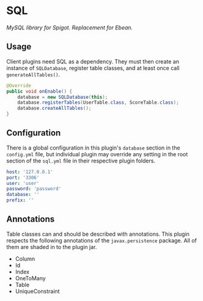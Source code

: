 # SQL
*MySQL library for Spigot.  Replacement for Ebean.*

## Usage
Client plugins need SQL as a dependency.  They must then create an instance of `SQLDatabase`, register table classes, and at least once call `generateAllTables()`.
```java
@Override
public void onEnable() {
    database = new SQLDatabase(this);
    database.registerTables(UserTable.class, ScoreTable.class);
    database.createAllTables();
}
```

## Configuration
There is a global configuration in this plugin's `database` section in the `config.yml` file, but individual plugin may override any setting in the root section of the `sql.yml` file in their respective plugin folders.

```yaml
host: '127.0.0.1'
port: '3306'
user: 'user'
password: 'password'
database: ''
prefix: ''
```

## Annotations
Table classes can and should be described with annotations.  This plugin respects the following annotations of the `javax.persistence` package.  All of them are shaded in to the plugin jar.
- Column
- Id
- Index
- OneToMany
- Table
- UniqueConstraint
